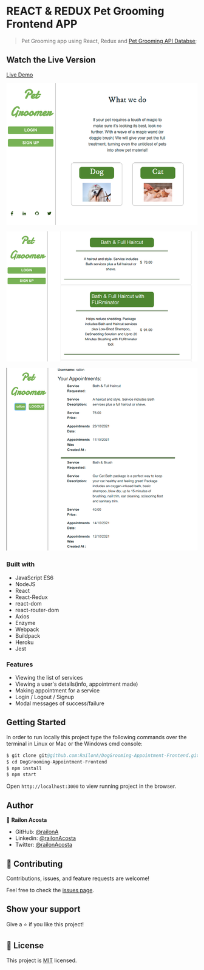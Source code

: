 # REACT & REDUX  Pet Grooming Frontend APP

> Pet Grooming app using React, Redux and [Pet Grooming API Databse](https://github.com/RailonA/DogGrooming-Database);

## Watch the Live Version

[Live Demo](https://petgroomingservice.herokuapp.com/)

![screenshot1](./src/Assets/images/mainPage1.png)

![screenshot2](./src/Assets/images/serviceList1.png)

![screenshot3](./src/Assets/images/userPage1.png)

### Built with
- JavaScript ES6
- NodeJS
- React
- React-Redux
- react-dom
- react-router-dom
- Axios
- Enzyme
- Webpack
- Buildpack
- Heroku
- Jest

### Features
- Viewing the list of services
- Viewing a user's details(info, appointment made)
- Making appointment for a service
- Login / Logout / Signup
- Modal messages of success/failure

## Getting Started

In order to run locally this project type the following commands over the terminal in Linux or Mac or the Windows cmd console:

```s
$ git clone git@github.com:RailonA/DogGrooming-Appointment-Frontend.git
$ cd DogGrooming-Appointment-Frontend
$ npm install
$ npm start

```

Open `http://localhost:3000` to view running project in the browser.

## Author

👤 **Railon Acosta**

- GitHub: [@railonA](https://github.com/RailonA)
- Linkedin: [@railonAcosta](https://www.linkedin.com/in/railon-acosta-81265180/)
- Twitter: [@railonAcosta](https://twitter.com/RailonAcosta)


## 🤝 Contributing

Contributions, issues, and feature requests are welcome!

Feel free to check the [issues page](https://github.com/RailonA/DogGrooming-Appointment-Frontend/issues).

## Show your support

Give a ⭐️ if you like this project!

## 📝 License

This project is [MIT](https://opensource.org/licenses/MIT) licensed.
